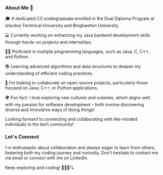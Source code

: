### About Me 👋

<!--
**edemir2/edemir2** is a ✨ _special_ ✨ repository because its `README.md` (this file) appears on your GitHub profile.
-->

🎓 A dedicated CS undergraduate enrolled in the Dual Diploma Program at Istanbul Technical University and Binghamton University.

💻 Currently working on enhancing my Java backend development skills through hands-on projects and internships.

👨‍💻 Proficient in multiple programming languages, such as Java, C, C++, and Python.

📚 Learning advanced algorithms and data structures to deepen my understanding of efficient coding practices.

🤝 I’m looking to collaborate on open-source projects, particularly those focused on Java, C++, or Python applications.

🌍 Fun fact: I love exploring new cultures and cuisines, which aligns well with my passion for software development – both involve discovering diverse and innovative ways of doing things!

Looking forward to connecting and collaborating with like-minded individuals in the tech community!



### Let's Connect

I'm enthusiastic about collaboration and always eager to learn from others, fostering both my coding journey and curiosity. Don't hesitate to contact me via email or connect with me on LinkedIn.

Keep exploring and coding! 👩‍💻🚀🔍
